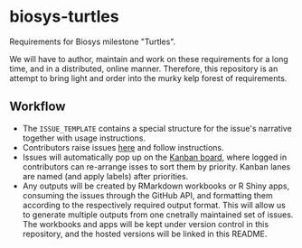 # biosys-turtles
Requirements for Biosys milestone "Turtles".

We will have to author, maintain and work on these requirements for a long time, and in a distributed, online manner.
Therefore, this repository is an attempt to bring light and order into the murky kelp forest of requirements.

## Workflow

* The `ISSUE_TEMPLATE` contains a special structure for the issue's narrative together with usage instructions.
* Contributors raise issues [here](https://github.com/parksandwildlife/biosys-turtles/issues) and follow instructions.
* Issues will automatically pop up on the [Kanban board](https://waffle.io/parksandwildlife/biosys-turtles), where logged in
  contributors can re-arrange isses to sort them by priority. Kanban lanes are named (and apply labels) after priorities.
* Any outputs will be created by RMarkdown workbooks or R Shiny apps, consuming the issues through the GitHub API, and formatting
  them according to the respectively required output format. This will allow us to generate multiple outputs from one cnetrally
  maintained set of issues. The workbooks and apps will be kept under version control in this repository, and the hosted versions
  will be linked in this README.
